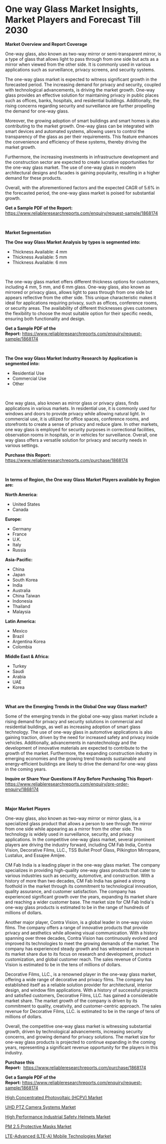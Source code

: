 <p><h1>One way Glass Market Insights, Market Players and Forecast Till 2030</h1></p><p><strong>Market Overview and Report Coverage</strong></p>
<p><p>One-way glass, also known as two-way mirror or semi-transparent mirror, is a type of glass that allows light to pass through from one side but acts as a mirror when viewed from the other side. It is commonly used in various applications such as surveillance, privacy screens, and security systems.</p><p>The one-way glass market is expected to witness significant growth in the forecasted period. The increasing demand for privacy and security, coupled with technological advancements, is driving the market growth. One-way glass provides an effective solution for maintaining privacy in public places such as offices, banks, hospitals, and residential buildings. Additionally, the rising concerns regarding security and surveillance are further propelling the demand for one-way glass.</p><p>Moreover, the growing adoption of smart buildings and smart homes is also contributing to the market growth. One-way glass can be integrated with smart devices and automated systems, allowing users to control the transparency of the glass as per their requirements. This feature enhances the convenience and efficiency of these systems, thereby driving the market growth.</p><p>Furthermore, the increasing investments in infrastructure development and the construction sector are expected to create lucrative opportunities for the one-way glass market. The use of one-way glass in modern architectural designs and facades is gaining popularity, resulting in a higher demand for these products.</p><p>Overall, with the aforementioned factors and the expected CAGR of 5.6% in the forecasted period, the one-way glass market is poised for substantial growth.</p></p>
<p><strong>Get a Sample PDF of the Report:</strong> <a href="https://www.reliableresearchreports.com/enquiry/request-sample/1868174">https://www.reliableresearchreports.com/enquiry/request-sample/1868174</a></p>
<p>&nbsp;</p>
<p><strong>Market Segmentation</strong></p>
<p><strong>The One way Glass Market Analysis by types is segmented into:</strong></p>
<p><ul><li>Thickness Available: 4 mm</li><li>Thickness Available: 5 mm</li><li>Thickness Available: 6 mm</li></ul></p>
<p>&nbsp;</p>
<p><p>The one-way glass market offers different thickness options for customers, including 4 mm, 5 mm, and 6 mm glass. One-way glass, also known as mirrored or privacy glass, allows light to pass through from one side but appears reflective from the other side. This unique characteristic makes it ideal for applications requiring privacy, such as offices, conference rooms, or security areas. The availability of different thicknesses gives customers the flexibility to choose the most suitable option for their specific needs, ensuring both functionality and design.</p></p>
<p><strong>Get a Sample PDF of the Report:</strong>&nbsp;<a href="https://www.reliableresearchreports.com/enquiry/request-sample/1868174">https://www.reliableresearchreports.com/enquiry/request-sample/1868174</a></p>
<p>&nbsp;</p>
<p><strong>The One way Glass Market Industry Research by Application is segmented into:</strong></p>
<p><ul><li>Residential Use</li><li>Commercial Use</li><li>Other</li></ul></p>
<p>&nbsp;</p>
<p><p>One way glass, also known as mirror glass or privacy glass, finds applications in various markets. In residential use, it is commonly used for windows and doors to provide privacy while allowing natural light. In commercial use, it is utilized for office spaces, conference rooms, and storefronts to create a sense of privacy and reduce glare. In other markets, one way glass is employed for security purposes in correctional facilities, observation rooms in hospitals, or in vehicles for surveillance. Overall, one way glass offers a versatile solution for privacy and security needs in various settings.</p></p>
<p><strong>Purchase this Report:</strong>&nbsp; <a href="https://www.reliableresearchreports.com/purchase/1868174">https://www.reliableresearchreports.com/purchase/1868174</a></p>
<p>&nbsp;</p>
<p><strong>In terms of Region, the One way Glass Market Players available by Region are:</strong></p>
<p>
    <p> <strong> North America: </strong>
        <ul>
            <li>United States</li>
            <li>Canada</li>
        </ul>
        </p> 
    <p> <strong> Europe: </strong>
        <ul>
            <li>Germany</li>
            <li>France</li>
            <li>U.K.</li>
            <li>Italy</li>
            <li>Russia</li>
        </ul>
        </p> 
    <p> <strong> Asia-Pacific: </strong>
        <ul>
            <li>China</li>
            <li>Japan</li>
            <li>South Korea</li>
            <li>India</li>
            <li>Australia</li>
            <li>China Taiwan</li>
            <li>Indonesia</li>
            <li>Thailand</li>
            <li>Malaysia</li>
        </ul>
        </p> 
    <p> <strong> Latin America: </strong>
        <ul>
            <li>Mexico</li>
            <li>Brazil</li>
            <li>Argentina Korea</li>
            <li>Colombia</li>
        </ul>
        </p> 
    <p> <strong> Middle East & Africa: </strong>
        <ul>
            <li>Turkey</li>
            <li>Saudi</li>
            <li>Arabia</li>
            <li>UAE</li>
            <li>Korea</li>
        </ul>
    </p>
    </p>
<p>&nbsp;</p>
<p><strong>What are the Emerging Trends in the Global One way Glass market?</strong></p>
<p><p>Some of the emerging trends in the global one-way glass market include a rising demand for privacy and security solutions in commercial and residential buildings, as well as increasing adoption of smart glass technology. The use of one-way glass in automotive applications is also gaining traction, driven by the need for increased safety and privacy inside vehicles. Additionally, advancements in nanotechnology and the development of innovative materials are expected to contribute to the growth of the market. Furthermore, the expanding construction industry in emerging economies and the growing trend towards sustainable and energy-efficient buildings are likely to drive the demand for one-way glass in the coming years.</p></p>
<p><strong>Inquire or Share Your Questions If Any Before Purchasing This Report</strong>- <a href="https://www.reliableresearchreports.com/enquiry/pre-order-enquiry/1868174">https://www.reliableresearchreports.com/enquiry/pre-order-enquiry/1868174</a></p>
<p>&nbsp;</p>
<p><strong>Major Market Players</strong></p>
<p><p>One-way glass, also known as two-way mirror or mirror glass, is a specialized glass product that allows a person to see through the mirror from one side while appearing as a mirror from the other side. This technology is widely used in surveillance, security, and privacy applications. In the competitive one-way glass market, several prominent players are driving the industry forward, including CM Fab India, Contra Vision, Decorative Films, LLC., TSS Bullet Proof Glass, Pilkington Mirropane, Lustalux, and Essajee Amijee.</p><p>CM Fab India is a leading player in the one-way glass market. The company specializes in providing high-quality one-way glass products that cater to various industries such as security, automotive, and construction. With a history of more than two decades, CM Fab India has gained a strong foothold in the market through its commitment to technological innovation, quality assurance, and customer satisfaction. The company has experienced significant growth over the years, expanding its market share and reaching a wider customer base. The market size for CM Fab India's one-way glass products is estimated to be in the range of hundreds of millions of dollars.</p><p>Another major player, Contra Vision, is a global leader in one-way vision films. The company offers a range of innovative products that provide privacy and aesthetics while allowing visual communication. With a history spanning over three decades, Contra Vision has continuously evolved and improved its technologies to meet the growing demands of the market. The company has experienced steady growth and has witnessed an increase in its market share due to its focus on research and development, product customization, and global customer reach. The sales revenue of Contra Vision is estimated to be in the tens of millions of dollars.</p><p>Decorative Films, LLC., is a renowned player in the one-way glass market, offering a wide range of decorative and privacy films. The company has established itself as a reliable solution provider for architectural, interior design, and window film applications. With a history of successful projects and satisfied customers, Decorative Films, LLC. has gained a considerable market share. The market growth of the company is driven by its commitment to quality, creativity, and customer-centric approach. The sales revenue for Decorative Films, LLC. is estimated to be in the range of tens of millions of dollars.</p><p>Overall, the competitive one-way glass market is witnessing substantial growth, driven by technological advancements, increasing security concerns, and growing demand for privacy solutions. The market size for one-way glass products is projected to continue expanding in the coming years, representing a significant revenue opportunity for the players in this industry.</p></p>
<p><strong>Purchase this Report:</strong>&nbsp;&nbsp;<a href="https://www.reliableresearchreports.com/purchase/1868174">https://www.reliableresearchreports.com/purchase/1868174</a></p>
<p></p>
<p><strong>Get a Sample PDF of the Report:</strong>&nbsp;<a href="https://www.reliableresearchreports.com/enquiry/request-sample/1868174">https://www.reliableresearchreports.com/enquiry/request-sample/1868174</a></p>
<p><p><a href="https://medium.com/@jensenklein/high-concentrated-photovoltaic-hcpv-market-trends-forecast-and-competitive-analysis-to-2030-520a6dbdc075">High Concentrated Photovoltaic (HCPV) Market</a></p><p><a href="https://medium.com/@chiragreportprime3/uhd-ptz-camera-systems-market-report-reveals-the-latest-trends-and-growth-opportunities-of-this-1abcee01caee">UHD PTZ Camera Systems Market</a></p><p><a href="https://medium.com/@juliusadams1991/high-performance-industrial-safety-helmets-market-analysis-its-cagr-market-segmentation-and-107de16f99b3">High Performance Industrial Safety Helmets Market</a></p><p><a href="https://medium.com/@sylvanfahey/pm-2-5-protective-masks-market-size-market-outlook-and-market-forecast-2023-to-2030-4148fb556073">PM 2.5 Protective Masks Market</a></p><p><a href="https://medium.com/@amandagarza17/lte-advanced-lte-a-mobile-technologies-market-size-market-outlook-and-market-forecast-2023-to-5a377e079dc4">LTE-Advanced (LTE-A) Mobile Technologies Market</a></p></p>
